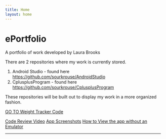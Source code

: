 ```yaml
---
title: Home
layout: home
---
```


# ePortfolio
A portfolio of work developed by Laura Brooks

There are 2 repositories where my work is currently stored.

1) Android Studio - found here <a href="https://github.com/sourkrouse/AndroidStudio">https://github.com/sourkrouse/AndroidStudio</a>
2) CplusplusProgram - found here <a href="https://github.com/sourkrouse/CplusplusProgram">https://github.com/sourkrouse/CplusplusProgram</a>

These repositories will be built out to display my work in a more organized fashion.

<a href="https://github.com/sourkrouse/ePortfolio/tree/master/WeightTracker">GO TO Weight Tracker Code</a>

[Code Review Video]
[App Screenshots]
[How to View the app without an Emulator]


----
[Code Review Video]: https://youtu.be/YTIxfNiG-sw
[App Screenshots]: https://github.com/sourkrouse/ePortfolio/blob/main/WeightTracker_Screenshots_BEFORE.docx
[How to View the app without an Emulator]: https://github.com/sourkrouse/ePortfolio/blob/main/WeightTrackerApp/APKOnline_Extension_Instructions.docx

